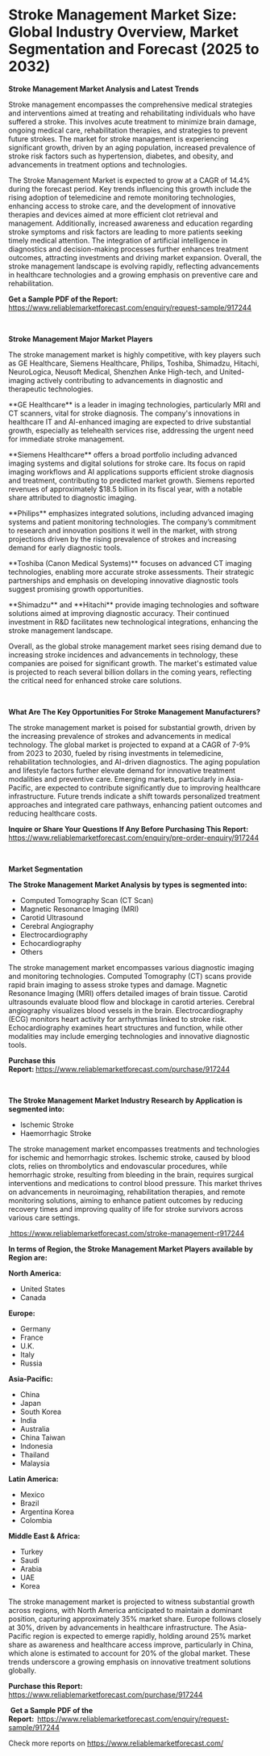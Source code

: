 <p><h1>Stroke Management Market Size: Global Industry Overview, Market Segmentation and Forecast (2025 to 2032)</h1></p><p><strong>Stroke Management Market Analysis and Latest Trends</strong></p>
<p><p>Stroke management encompasses the comprehensive medical strategies and interventions aimed at treating and rehabilitating individuals who have suffered a stroke. This involves acute treatment to minimize brain damage, ongoing medical care, rehabilitation therapies, and strategies to prevent future strokes. The market for stroke management is experiencing significant growth, driven by an aging population, increased prevalence of stroke risk factors such as hypertension, diabetes, and obesity, and advancements in treatment options and technologies.</p><p>The Stroke Management Market is expected to grow at a CAGR of 14.4% during the forecast period. Key trends influencing this growth include the rising adoption of telemedicine and remote monitoring technologies, enhancing access to stroke care, and the development of innovative therapies and devices aimed at more efficient clot retrieval and management. Additionally, increased awareness and education regarding stroke symptoms and risk factors are leading to more patients seeking timely medical attention. The integration of artificial intelligence in diagnostics and decision-making processes further enhances treatment outcomes, attracting investments and driving market expansion. Overall, the stroke management landscape is evolving rapidly, reflecting advancements in healthcare technologies and a growing emphasis on preventive care and rehabilitation.</p></p>
<p><strong>Get a Sample PDF of the Report:&nbsp;</strong> <a href="https://www.reliablemarketforecast.com/enquiry/request-sample/917244?utm_campaign=3089&utm_medium=2&utm_source=Github&utm_content=ia&utm_term=07032025&utm_id=stroke-management">https://www.reliablemarketforecast.com/enquiry/request-sample/917244</a></p>
<p>&nbsp;</p>
<p><strong>Stroke Management Major Market Players</strong></p>
<p><p>The stroke management market is highly competitive, with key players such as GE Healthcare, Siemens Healthcare, Philips, Toshiba, Shimadzu, Hitachi, NeuroLogica, Neusoft Medical, Shenzhen Anke High-tech, and United-imaging actively contributing to advancements in diagnostic and therapeutic technologies.</p><p>**GE Healthcare** is a leader in imaging technologies, particularly MRI and CT scanners, vital for stroke diagnosis. The company's innovations in healthcare IT and AI-enhanced imaging are expected to drive substantial growth, especially as telehealth services rise, addressing the urgent need for immediate stroke management.</p><p>**Siemens Healthcare** offers a broad portfolio including advanced imaging systems and digital solutions for stroke care. Its focus on rapid imaging workflows and AI applications supports efficient stroke diagnosis and treatment, contributing to predicted market growth. Siemens reported revenues of approximately $18.5 billion in its fiscal year, with a notable share attributed to diagnostic imaging.</p><p>**Philips** emphasizes integrated solutions, including advanced imaging systems and patient monitoring technologies. The company’s commitment to research and innovation positions it well in the market, with strong projections driven by the rising prevalence of strokes and increasing demand for early diagnostic tools.</p><p>**Toshiba (Canon Medical Systems)** focuses on advanced CT imaging technologies, enabling more accurate stroke assessments. Their strategic partnerships and emphasis on developing innovative diagnostic tools suggest promising growth opportunities.</p><p>**Shimadzu** and **Hitachi** provide imaging technologies and software solutions aimed at improving diagnostic accuracy. Their continued investment in R&D facilitates new technological integrations, enhancing the stroke management landscape.</p><p>Overall, as the global stroke management market sees rising demand due to increasing stroke incidences and advancements in technology, these companies are poised for significant growth. The market's estimated value is projected to reach several billion dollars in the coming years, reflecting the critical need for enhanced stroke care solutions.</p></p>
<p>&nbsp;</p>
<p><strong>What Are The Key Opportunities For Stroke Management Manufacturers?</strong></p>
<p><p>The stroke management market is poised for substantial growth, driven by the increasing prevalence of strokes and advancements in medical technology. The global market is projected to expand at a CAGR of 7-9% from 2023 to 2030, fueled by rising investments in telemedicine, rehabilitation technologies, and AI-driven diagnostics. The aging population and lifestyle factors further elevate demand for innovative treatment modalities and preventive care. Emerging markets, particularly in Asia-Pacific, are expected to contribute significantly due to improving healthcare infrastructure. Future trends indicate a shift towards personalized treatment approaches and integrated care pathways, enhancing patient outcomes and reducing healthcare costs.</p></p>
<p><strong>Inquire or Share Your Questions If Any Before Purchasing This Report:</strong> <a href="https://www.reliablemarketforecast.com/enquiry/pre-order-enquiry/917244?utm_campaign=3089&utm_medium=2&utm_source=Github&utm_content=ia&utm_term=07032025&utm_id=stroke-management">https://www.reliablemarketforecast.com/enquiry/pre-order-enquiry/917244</a></p>
<p>&nbsp;</p>
<p><strong>Market Segmentation</strong></p>
<p><strong>The Stroke Management Market Analysis by types is segmented into:</strong></p>
<p><ul><li>Computed Tomography Scan (CT Scan)</li><li>Magnetic Resonance Imaging (MRI)</li><li>Carotid Ultrasound</li><li>Cerebral Angiography</li><li>Electrocardiography</li><li>Echocardiography</li><li>Others</li></ul></p>
<p><p>The stroke management market encompasses various diagnostic imaging and monitoring technologies. Computed Tomography (CT) scans provide rapid brain imaging to assess stroke types and damage. Magnetic Resonance Imaging (MRI) offers detailed images of brain tissue. Carotid ultrasounds evaluate blood flow and blockage in carotid arteries. Cerebral angiography visualizes blood vessels in the brain. Electrocardiography (ECG) monitors heart activity for arrhythmias linked to stroke risk. Echocardiography examines heart structures and function, while other modalities may include emerging technologies and innovative diagnostic tools.</p></p>
<p><strong>Purchase this Report:&nbsp;</strong><a href="https://www.reliablemarketforecast.com/purchase/917244?utm_campaign=3089&utm_medium=2&utm_source=Github&utm_content=ia&utm_term=07032025&utm_id=stroke-management">https://www.reliablemarketforecast.com/purchase/917244</a></p>
<p>&nbsp;</p>
<p><strong>The Stroke Management Market Industry Research by Application is segmented into:</strong></p>
<p><ul><li>Ischemic Stroke</li><li>Haemorrhagic Stroke</li></ul></p>
<p><p>The stroke management market encompasses treatments and technologies for ischemic and hemorrhagic strokes. Ischemic stroke, caused by blood clots, relies on thrombolytics and endovascular procedures, while hemorrhagic stroke, resulting from bleeding in the brain, requires surgical interventions and medications to control blood pressure. This market thrives on advancements in neuroimaging, rehabilitation therapies, and remote monitoring solutions, aiming to enhance patient outcomes by reducing recovery times and improving quality of life for stroke survivors across various care settings.</p></p>
<p><a href="https://www.reliablemarketforecast.com/stroke-management-r917244?utm_campaign=3089&utm_medium=2&utm_source=Github&utm_content=ia&utm_term=07032025&utm_id=stroke-management">&nbsp;https://www.reliablemarketforecast.com/stroke-management-r917244</a></p>
<p><strong>In terms of Region, the Stroke Management Market Players available by Region are:</strong></p>
<p>
    <p> <strong> North America: </strong>
        <ul>
            <li>United States</li>
            <li>Canada</li>
        </ul>
        </p> 
    <p> <strong> Europe: </strong>
        <ul>
            <li>Germany</li>
            <li>France</li>
            <li>U.K.</li>
            <li>Italy</li>
            <li>Russia</li>
        </ul>
        </p> 
    <p> <strong> Asia-Pacific: </strong>
        <ul>
            <li>China</li>
            <li>Japan</li>
            <li>South Korea</li>
            <li>India</li>
            <li>Australia</li>
            <li>China Taiwan</li>
            <li>Indonesia</li>
            <li>Thailand</li>
            <li>Malaysia</li>
        </ul>
        </p> 
    <p> <strong> Latin America: </strong>
        <ul>
            <li>Mexico</li>
            <li>Brazil</li>
            <li>Argentina Korea</li>
            <li>Colombia</li>
        </ul>
        </p> 
    <p> <strong> Middle East & Africa: </strong>
        <ul>
            <li>Turkey</li>
            <li>Saudi</li>
            <li>Arabia</li>
            <li>UAE</li>
            <li>Korea</li>
        </ul>
    </p>
    </p>
<p><p>The stroke management market is projected to witness substantial growth across regions, with North America anticipated to maintain a dominant position, capturing approximately 35% market share. Europe follows closely at 30%, driven by advancements in healthcare infrastructure. The Asia-Pacific region is expected to emerge rapidly, holding around 25% market share as awareness and healthcare access improve, particularly in China, which alone is estimated to account for 20% of the global market. These trends underscore a growing emphasis on innovative treatment solutions globally.</p></p>
<p><strong>Purchase this Report: </strong><a href="https://www.reliablemarketforecast.com/purchase/917244?utm_campaign=3089&utm_medium=2&utm_source=Github&utm_content=ia&utm_term=07032025&utm_id=stroke-management">https://www.reliablemarketforecast.com/purchase/917244</a></p>
<p>&nbsp;<strong>Get a Sample PDF of the Report:&nbsp;&nbsp;</strong><a href="https://www.reliablemarketforecast.com/enquiry/request-sample/917244?utm_campaign=3089&utm_medium=2&utm_source=Github&utm_content=ia&utm_term=07032025&utm_id=stroke-management">https://www.reliablemarketforecast.com/enquiry/request-sample/917244</a></p>
<p><strong></strong></p>
<p>Check more reports on <a href="https://www.reliablemarketforecast.com/?utm_campaign=3089&utm_medium=2&utm_source=Github&utm_content=ia&utm_term=07032025&utm_id=stroke-management">https://www.reliablemarketforecast.com/</a></p>